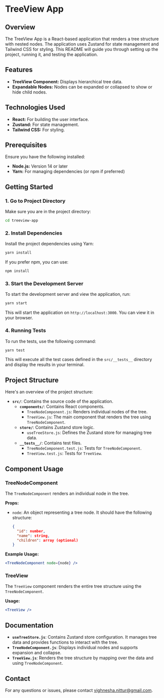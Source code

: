 # TreeView App

## Overview

The TreeView App is a React-based application that renders a tree structure with nested nodes. The application uses Zustand for state management and Tailwind CSS for styling. This README will guide you through setting up the project, running it, and testing the application.

## Features

- **TreeView Component:** Displays hierarchical tree data.
- **Expandable Nodes:** Nodes can be expanded or collapsed to show or hide child nodes.

## Technologies Used

- **React:** For building the user interface.
- **Zustand:** For state management.
- **Tailwind CSS:** For styling.

## Prerequisites

Ensure you have the following installed:

- **Node.js:** Version 14 or later
- **Yarn:** For managing dependencies (or npm if preferred)

## Getting Started

### 1. Go to Project Directory
Make sure you are in the project directory:

```bash
cd treeview-app
```

### 2. Install Dependencies

Install the project dependencies using Yarn:

```bash
yarn install
```

If you prefer npm, you can use:

```bash
npm install
```

### 3. Start the Development Server

To start the development server and view the application, run:

```bash
yarn start
```

This will start the application on `http://localhost:3000`. You can view it in your browser.

### 4. Running Tests

To run the tests, use the following command:

```bash
yarn test
```

This will execute all the test cases defined in the `src/__tests__` directory and display the results in your terminal.

## Project Structure

Here's an overview of the project structure:

- **`src/`**: Contains the source code of the application.
  - **`components/`**: Contains React components.
    - `TreeNodeComponent.js`: Renders individual nodes of the tree.
    - `TreeView.js`: The main component that renders the tree using `TreeNodeComponent`.
  - **`store/`**: Contains Zustand store logic.
    - `useTreeStore.js`: Defines the Zustand store for managing tree data.
  - **`__tests__/`**: Contains test files.
    - `TreeNodeComponent.test.js`: Tests for `TreeNodeComponent`.
    - `TreeView.test.js`: Tests for `TreeView`.

## Component Usage

### TreeNodeComponent

The `TreeNodeComponent` renders an individual node in the tree.

**Props:**

- `node`: An object representing a tree node. It should have the following structure:
  ```json
  {
    "id": number,
    "name": string,
    "children": array (optional)
  }
  ```

**Example Usage:**

```jsx
<TreeNodeComponent node={node} />
```

### TreeView

The `TreeView` component renders the entire tree structure using the `TreeNodeComponent`.

**Usage:**

```jsx
<TreeView />
```

## Documentation

- **`useTreeStore.js`**: Contains Zustand store configuration. It manages tree data and provides functions to interact with the tree.
- **`TreeNodeComponent.js`**: Displays individual nodes and supports expansion and collapse.
- **`TreeView.js`**: Renders the tree structure by mapping over the data and using `TreeNodeComponent`.


## Contact

For any questions or issues, please contact [vighnesha.nittur@gmail.com](mailto:vighnesha.nittur@gmail.com).
